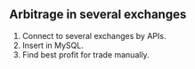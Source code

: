 ## Arbitrage in several exchanges

1. Connect to several exchanges by APIs.
2. Insert in MySQL.
3. Find best profit for trade manually.
